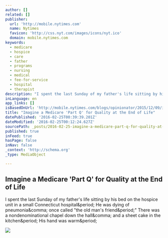 ```yaml
---
author: []
related: []
publisher:
  url: 'http://mobile.nytimes.com'
  name: Nytimes
  favicon: 'http://css.nyt.com/images/icons/nyt.ico'
  domain: mobile.nytimes.com
keywords:
  - medicare
  - hospice
  - care
  - father
  - programs
  - nursing
  - medical
  - fee-for-service
  - hospital
  - therapist
description: "I spent the last Sunday of my father's life sitting by his bed on the hospice unit in a small Connecticut hospital. He was dying of pneumonia, once called \"the old man's friend.\" There was a nondenominational chapel down the hall, and a sheet cake in the kitchen. His hand was warm."
inLanguage: en
app_links: []
isBasedOnUrl: 'http://mobile.nytimes.com/blogs/opinionator/2015/12/09/imagine-a-medicare-part-q-for-quality-at-the-end-of-life/'
title: "Imagine a Medicare 'Part Q' for Quality at the End of Life"
datePublished: '2016-02-25T00:39:39.201Z'
dateModified: '2016-02-25T00:12:24.627Z'
sourcePath: _posts/2016-02-25-imagine-a-medicare-part-q-for-quality-at-the-end-of-life.md
published: true
inFeed: true
hasPage: false
inNav: false
_context: 'http://schema.org'
_type: MediaObject

---
```

<article style=""><h1>Imagine a Medicare 'Part Q' for Quality at the End of Life</h1><p>I spent the last Sunday of my father's life sitting by his bed on the hospice unit in a small Connecticut hospital&amp;period; He was dying of pneumonia&amp;comma; once called "the old man's friend&amp;period;" There was a nondenominational chapel down the hall&amp;comma; and a sheet cake in the kitchen&amp;period; His hand was warm&amp;period;</p><img src="https://cdn1.nyt.com/images/2015/01/30/opinion/opinionator-theend-series-icon/opinionator-theend-series-icon-thumbLarge-v2.png" /></article>